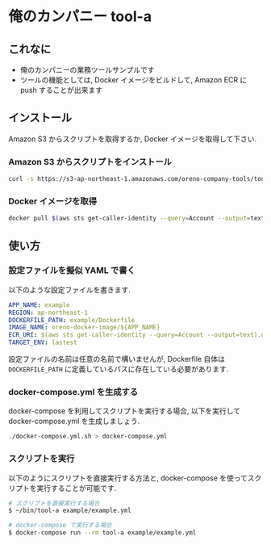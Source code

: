 # 俺のカンパニー tool-a

## これなに

* 俺のカンパニーの業務ツールサンプルです
* ツールの機能としては, Docker イメージをビルドして, Amazon ECR に push することが出来ます

## インストール

Amazon S3 からスクリプトを取得するか, Docker イメージを取得して下さい.

### Amazon S3 からスクリプトをインストール

```sh
curl -s https://s3-ap-northeast-1.amazonaws.com/oreno-company-tools/tool-a/setup.sh | bash
```

### Docker イメージを取得

```sh
docker pull $(aws sts get-caller-identity --query=Account --output=text).dkr.ecr.ap-northeast-1.amazonaws.com/oreno-docker-image/tool-a:latest
```

## 使い方

### 設定ファイルを擬似 YAML で書く

以下のような設定ファイルを書きます.

```yaml
APP_NAME: example
REGION: ap-northeast-1
DOCKERFILE_PATH: example/Dockerfile
IMAGE_NAME: oreno-docker-image/${APP_NAME}
ECR_URI: $(aws sts get-caller-identity --query=Account --output=text).dkr.ecr.ap-northeast-1.amazonaws.com
TARGET_ENV: lastest
```

設定ファイルの名前は任意の名前で構いませんが, Dockerfile 自体は `DOCKERFILE_PATH` に定義しているパスに存在している必要があります.

### docker-compose.yml を生成する

docker-compose を利用してスクリプトを実行する場合, 以下を実行して docker-compose.yml を生成しましょう.

```sh
./docker-compose.yml.sh > docker-compose.yml
```

### スクリプトを実行

以下のようにスクリプトを直接実行する方法と, docker-compose を使ってスクリプトを実行することが可能です.

```sh
# スクリプトを直接実行する場合
$ ~/bin/tool-a example/example.yml

# docker-compose で実行する場合
$ docker-compose run --rm tool-a example/example.yml
```
